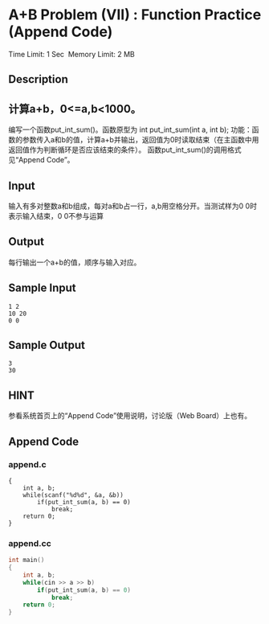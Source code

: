 # A+B Problem (VII) : Function Practice (Append Code)
Time Limit: 1 Sec  Memory Limit: 2 MB


## Description
计算a+b，0<=a,b<1000。
-----------------------------------------------------------------------------
编写一个函数put_int_sum()。函数原型为
int put_int_sum(int a, int b);
功能：函数的参数传入a和b的值，计算a+b并输出，返回值为0时读取结束（在主函数中用返回值作为判断循环是否应该结束的条件）。
函数put_int_sum()的调用格式见“Append Code”。


## Input
输入有多对整数a和b组成，每对a和b占一行，a,b用空格分开。当测试样为0 0时表示输入结束，0 0不参与运算


## Output
每行输出一个a+b的值，顺序与输入对应。


## Sample Input
```
1 2
10 20
0 0
```
## Sample Output
```
3
30

```

## HINT
参看系统首页上的“Append Code”使用说明，讨论版（Web Board）上也有。

## Append Code
### append.c
```cint main()
{
    int a, b;
    while(scanf("%d%d", &a, &b))
        if(put_int_sum(a, b) == 0)
            break;
    return 0;
}
```
### append.cc
```cpp
int main()
{
    int a, b;
    while(cin >> a >> b)
        if(put_int_sum(a, b) == 0)
            break;
    return 0;
}
```
